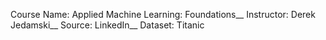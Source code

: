 Course Name: Applied Machine Learning: Foundations__
Instructor: Derek Jedamski__
Source: LinkedIn__
Dataset: Titanic
